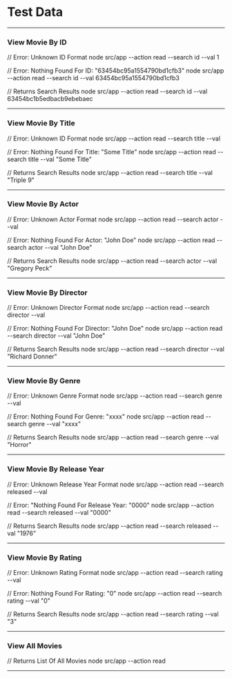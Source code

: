 # Test Data

---

### View Movie By ID

// Error: Unknown ID Format
node src/app --action read --search id --val 1

// Error: Nothing Found For ID: "63454bc95a1554790bd1cfb3"
node src/app --action read --search id --val 63454bc95a1554790bd1cfb3

// Returns Search Results
node src/app --action read --search id --val 63454bc1b5edbacb9ebebaec

---

### View Movie By Title

// Error: Unknown ID Format
node src/app --action read --search title --val

// Error: Nothing Found For Title: "Some Title"
node src/app --action read --search title --val "Some Title"

// Returns Search Results
node src/app --action read --search title --val "Triple 9"

---

### View Movie By Actor

// Error: Unknown Actor Format
node src/app --action read --search actor --val

// Error: Nothing Found For Actor: "John Doe"
node src/app --action read --search actor --val "John Doe"

// Returns Search Results
node src/app --action read --search actor --val "Gregory Peck"

---

### View Movie By Director

// Error: Unknown Director Format
node src/app --action read --search director --val

// Error: Nothing Found For Director: "John Doe"
node src/app --action read --search director --val "John Doe"

// Returns Search Results
node src/app --action read --search director --val "Richard Donner"

---

### View Movie By Genre

// Error: Unknown Genre Format
node src/app --action read --search genre --val

// Error: Nothing Found For Genre: "xxxx"
node src/app --action read --search genre --val "xxxx"

// Returns Search Results
node src/app --action read --search genre --val "Horror"

---

### View Movie By Release Year

// Error: Unknown Release Year Format
node src/app --action read --search released --val

// Error: "Nothing Found For Release Year: "0000"
node src/app --action read --search released --val "0000"

// Returns Search Results
node src/app --action read --search released --val "1976"

---

### View Movie By Rating

// Error: Unknown Rating Format
node src/app --action read --search rating --val

// Error: Nothing Found For Rating: "0"
node src/app --action read --search rating --val "0"

// Returns Search Results
node src/app --action read --search rating --val "3"

---

### View All Movies

// Returns List Of All Movies
node src/app --action read

---
